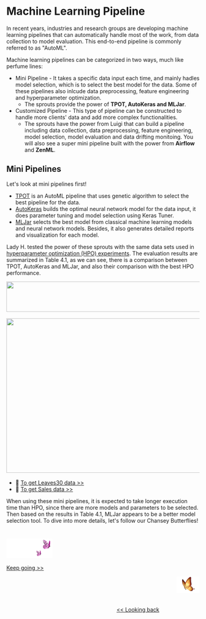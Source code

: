 # Machine Learning Pipeline

In recent years, industries and research groups are developing machine learning pipelines that can automatically handle most of the work, from data collection to model evaluation. This end-to-end pipeline is commonly referred to as "AutoML".

Machine learning pipelines can be categorized in two ways, much like perfume lines:
* Mini Pipeline - It takes a specific data input each time, and mainly hadles model selection, which is to select the best model for the data. Some of these pipelines also inlcude data preprocessing, feature engineering and hyperparameter optimization.
  * The sprouts provide the power of <b>TPOT, AutoKeras and MLJar</b>.
* Customized Pipeline - This type of pipeline can be constructed to handle more clients' data and add more complex functionalities.
  * The sprouts have the power from Luigi that can build a pipeline including data collection, data preprocessing, feature engineering, model selection, model evaluation and data drifting monitoing. You will also see a super mini pipeline built with the power from <b>Airflow</b> and <b>ZenML</b>.

## Mini Pipelines

Let's look at mini pipelines first!

* [TPOT][1] is an AutoML pipeline that uses genetic algorithm to select the best pipeline for the data.
* [AutoKeras][2] builds the optimal neural network model for the data input, it does parameter tuning and model selection using Keras Tuner.
* [MLJar][3] selects the best model from classical machine learning models and neural network models. Besides, it also generates detailed reports and visualization for each model.

Lady H. tested the power of these sprouts with the same data sets used in [hyperparameter optimization (HPO) experiments][6]. The evaluation results are summarized in Table 4.1, as we can see, there is a comparison between TPOT, AutoKeras and MLJar, and also their comparison with the best HPO performance.

<p align="left">
<img src="https://github.com/lady-h-world/My_Garden/blob/main/images/Garden_Market_images/notes/hpo_comparison.png" width="766" height="79" />
</p>

<p align="center">
<img src="https://github.com/lady-h-world/My_Garden/blob/main/images/Garden_Market_images/mini_pipeline/tb4.1.png" width="929" height="403" />
</p>

* 🌻 [To get Leaves30 data >>][7]
* 🌻 [To get Sales data >>][8]

When using these mini pipelines, it is expected to take longer execution time than HPO, since there are more models and parameters to be selected. Then based on the results in Table 4.1, MLJar appears to be a better model selection tool. To dive into more details, let's follow our Chansey Butterflies!

#
<p align="left">
<img src="https://github.com/lady-h-world/My_Garden/blob/main/images/follow_us.png" width="120" height="50" />
</p>

[Keep going >>][4]

<p align="right">
<img src="https://github.com/lady-h-world/My_Garden/blob/main/images/going_back.png" width="60" height="44" />
</p>

&nbsp;&nbsp;&nbsp;&nbsp;&nbsp;&nbsp;&nbsp;&nbsp;&nbsp;&nbsp;&nbsp;&nbsp;&nbsp;&nbsp;&nbsp;&nbsp;&nbsp;&nbsp;&nbsp;&nbsp;&nbsp;&nbsp;&nbsp;&nbsp;&nbsp;&nbsp;&nbsp;&nbsp;&nbsp;&nbsp;&nbsp;&nbsp;&nbsp;&nbsp;&nbsp;&nbsp;&nbsp;&nbsp;&nbsp;&nbsp;&nbsp;&nbsp;&nbsp;&nbsp;&nbsp;&nbsp;&nbsp;&nbsp;&nbsp;&nbsp;&nbsp;&nbsp;&nbsp;&nbsp;&nbsp;&nbsp;&nbsp;&nbsp;&nbsp;&nbsp;&nbsp;&nbsp;&nbsp;&nbsp;&nbsp;&nbsp;&nbsp;&nbsp;&nbsp;&nbsp;&nbsp;&nbsp;&nbsp;&nbsp;&nbsp;&nbsp;&nbsp;&nbsp;&nbsp;&nbsp;&nbsp;&nbsp;&nbsp;&nbsp;&nbsp;&nbsp;&nbsp;&nbsp;&nbsp;&nbsp;&nbsp;&nbsp;&nbsp;&nbsp;&nbsp;&nbsp;&nbsp;&nbsp;&nbsp;&nbsp;&nbsp;&nbsp;&nbsp;&nbsp;&nbsp;&nbsp;&nbsp;&nbsp;&nbsp;&nbsp;&nbsp;&nbsp;&nbsp;&nbsp;&nbsp;&nbsp;&nbsp;&nbsp;&nbsp;&nbsp;&nbsp;&nbsp;&nbsp;&nbsp;&nbsp;&nbsp;&nbsp;&nbsp;&nbsp;&nbsp;&nbsp;&nbsp;&nbsp;&nbsp;&nbsp;&nbsp;&nbsp;&nbsp;&nbsp;&nbsp;&nbsp;&nbsp;&nbsp;&nbsp;&nbsp;&nbsp;&nbsp;&nbsp;&nbsp;&nbsp;&nbsp;&nbsp;&nbsp;&nbsp;&nbsp;&nbsp;&nbsp;&nbsp;&nbsp;&nbsp;&nbsp;&nbsp;&nbsp;&nbsp;&nbsp;&nbsp;&nbsp;&nbsp;&nbsp;&nbsp;&nbsp;&nbsp;&nbsp;&nbsp;&nbsp;&nbsp;&nbsp;&nbsp;&nbsp;&nbsp;&nbsp;&nbsp;&nbsp;&nbsp;&nbsp;&nbsp;&nbsp;&nbsp;&nbsp;&nbsp;&nbsp;&nbsp;&nbsp;&nbsp;&nbsp;&nbsp;&nbsp;&nbsp;&nbsp;&nbsp;&nbsp;[<< Looking back][5]
 


[1]:https://github.com/EpistasisLab/tpot
[2]:https://github.com/keras-team/autokeras
[3]:https://github.com/mljar/mljar-supervised
[4]:https://github.com/lady-h-world/My_Garden/blob/main/reading_pages/Garden_Market/mini_pipeline2.md
[5]:https://github.com/lady-h-world/My_Garden/blob/main/reading_pages/Garden_Market/garden_market.md
[6]:https://github.com/lady-h-world/My_Garden/blob/main/reading_pages/The%20Queen/param_tuning_1.md#flaml-vs-optuna---hpo-for-classical-machine-learning
[7]:https://github.com/lady-h-world/My_Garden/blob/main/code/crystal_ball/data_collector/generate_leaf.ipynb
[8]:https://github.com/lady-h-world/My_Garden/blob/main/code/crystal_ball/data_collector/generate_sales.ipynb
